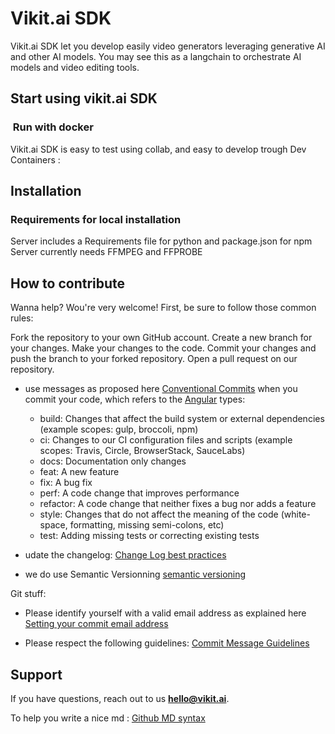 # Vikit.ai SDK

Vikit.ai SDK let you develop easily video generators leveraging generative AI and other AI models. You may see this as a langchain to orchestrate AI models and video editing tools.

## Start using vikit.ai SDK

###  Run with docker

Vikit.ai SDK is easy to test using collab, and easy to develop trough Dev Containers : <dev container instructions>

## Installation


### Requirements for local installation

Server includes a Requirements file for python and package.json for npm
Server currently needs FFMPEG and FFPROBE

## How to contribute

Wanna help? Wou're very welcome! First, be sure to follow those common rules:

Fork the repository to your own GitHub account.
Create a new branch for your changes.
Make your changes to the code.
Commit your changes and push the branch to your forked repository.
Open a pull request on our repository.


- use messages as proposed here [Conventional Commits](https://www.conventionalcommits.org/en/v1.0.0/) when you commit your code, which refers to the [Angular](https://github.com/angular/angular/blob/22b96b9/CONTRIBUTING.md#-commit-message-guidelines) types: 
  - build: Changes that affect the build system or external dependencies (example scopes: gulp, broccoli, npm)
  - ci: Changes to our CI configuration files and scripts (example scopes: Travis, Circle, BrowserStack, SauceLabs)
  - docs: Documentation only changes
  - feat: A new feature
  - fix: A bug fix
  - perf: A code change that improves performance
  - refactor: A code change that neither fixes a bug nor adds a feature
  - style: Changes that do not affect the meaning of the code (white-space, formatting, missing semi-colons, etc)
  - test: Adding missing tests or correcting existing tests

- udate the changelog: [Change Log best practices](https://keepachangelog.com/en/0.3.0/)
- we do use Semantic Versionning [semantic versioning](https://semver.org/)

Git stuff: 
- Please identify yourself with a valid email address as explained here [Setting your commit email address](https://docs.github.com/en/account-and-profile/setting-up-and-managing-your-personal-account-on-github/managing-email-preferences/setting-your-commit-email-address)

- Please respect the following guidelines: [Commit Message Guidelines](https://github.com/angular/angular/blob/22b96b9/CONTRIBUTING.md#-commit-message-guidelines)

## Support

If you have questions, reach out to us **hello@vikit.ai**.

To help you write a nice md : [Github MD syntax](https://docs.github.com/fr/get-started/writing-on-github/getting-started-with-writing-and-formatting-on-github/basic-writing-and-formatting-syntax)
